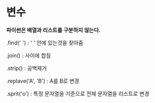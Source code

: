 # 변수

**파이썬은 배열과 리스트를 구분하지 않는다.**

.find(' ') : ' ' 안에 있는것을 찾아줌

.join() : 사이에 합침

.strip() : 공백제거

.replave('A', 'B')	: A를 B로 변경

.sprit('o') : 특정 문자열을 기준으로 전체 문자열을 리스트로 변경

